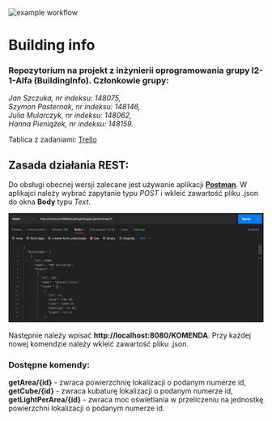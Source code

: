 ![example workflow](https://github.com/jan-szczuka5/io-projekt/actions/workflows/ci.yml/badge.svg)
# Building info
### Repozytorium na projekt z inżynierii oprogramowania grupy I2-1-Alfa (BuildingInfo). Członkowie grupy:  
*Jan Szczuka, nr indeksu: 148075,*  
*Szymon Pasternak, nr indeksu: 148146,*  
*Julia Mularczyk, nr indeksu: 148062,*  
*Hanna Pieniążek, nr indeksu: 148159.*  

Tablica z zadaniami: [Trello](https://trello.com/b/tkpaYw29)

## Zasada działania **REST**:

Do obsługi obecnej wersji zalecane jest używanie aplikacji [**Postman**](https://www.postman.com/downloads/). W aplikajci należy wybrać zapytanie typu _POST_ i wkleić zawartość pliku .json do okna **Body** typu _Text_.

![example.png](https://github.com/jan-szczuka5/io-projekt/blob/main/example.png)

Następnie należy wpisać **ht<span>tp://</span>localhost:8080/KOMENDA**. Przy każdej nowej komendzie należy wkleić zawartość pliku .json.

### Dostępne komendy:

**getArea/{id}** - zwraca powierzchnię lokalizacji o podanym numerze id,  
**getCube/{id}** - zwraca kubaturę lokalizacji o podanym numerze id,  
**getLightPerArea/{id}** - zwraca moc oświetlania w przeliczeniu na jednostkę powierzchni lokalizacji o podanym numerze id.
